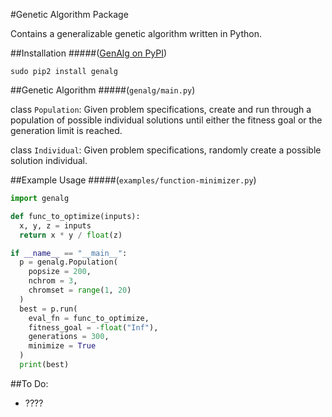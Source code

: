#Genetic Algorithm Package

Contains a generalizable genetic algorithm written in Python.


##Installation
#####([GenAlg on PyPI](https://pypi.python.org/pypi/genalg/))

`sudo pip2 install genalg`


##Genetic Algorithm
#####(`genalg/main.py`)

class `Population`: Given problem specifications, create and run through a population of possible individual solutions until either the fitness goal or the generation limit is reached.

class `Individual`: Given problem specifications, randomly create a possible solution individual.


##Example Usage
#####(`examples/function-minimizer.py`)

```python
import genalg

def func_to_optimize(inputs):
  x, y, z = inputs
  return x * y / float(z)

if __name__ == "__main__":
  p = genalg.Population(
    popsize = 200,
    nchrom = 3,
    chromset = range(1, 20)
  )
  best = p.run(
    eval_fn = func_to_optimize,
    fitness_goal = -float("Inf"),
    generations = 300,
    minimize = True
  )
  print(best)
```


##To Do:

* ????